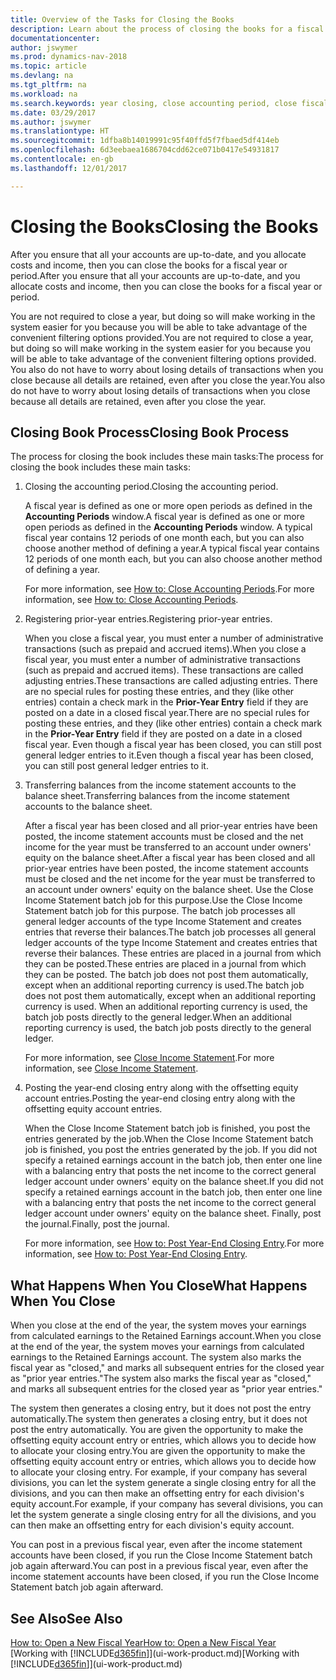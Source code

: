```yaml
---
title: Overview of the Tasks for Closing the Books
description: Learn about the process of closing the books for a fiscal year or period, and what happens after you close at the end of a year.
documentationcenter: 
author: jswymer
ms.prod: dynamics-nav-2018
ms.topic: article
ms.devlang: na
ms.tgt_pltfrm: na
ms.workload: na
ms.search.keywords: year closing, close accounting period, close fiscal year, bank account detailed trial balance
ms.date: 03/29/2017
ms.author: jswymer
ms.translationtype: HT
ms.sourcegitcommit: 1dfba8b14019991c95f40ffd5f7fbaed5df414eb
ms.openlocfilehash: 6d3eebaea1686704cdd62ce071b0417e54931817
ms.contentlocale: en-gb
ms.lasthandoff: 12/01/2017

---
```

# <a name="closing-the-books"></a><span data-ttu-id="7e400-103">Closing the Books</span><span class="sxs-lookup"><span data-stu-id="7e400-103">Closing the Books</span></span>
<span data-ttu-id="7e400-104">After you ensure that all your accounts are up-to-date, and you allocate costs and income, then you can close the books for a fiscal year or period.</span><span class="sxs-lookup"><span data-stu-id="7e400-104">After you ensure that all your accounts are up-to-date, and you allocate costs and income, then you can close the books for a fiscal year or period.</span></span>

<span data-ttu-id="7e400-105">You are not required to close a year, but doing so will make working in the system easier for you because you will be able to take advantage of the convenient filtering options provided.</span><span class="sxs-lookup"><span data-stu-id="7e400-105">You are not required to close a year, but doing so will make working in the system easier for you because you will be able to take advantage of the convenient filtering options provided.</span></span> <span data-ttu-id="7e400-106">You also do not have to worry about losing details of transactions when you close because all details are retained, even after you close the year.</span><span class="sxs-lookup"><span data-stu-id="7e400-106">You also do not have to worry about losing details of transactions when you close because all details are retained, even after you close the year.</span></span>

## <a name="closing-book-process"></a><span data-ttu-id="7e400-107">Closing Book Process</span><span class="sxs-lookup"><span data-stu-id="7e400-107">Closing Book Process</span></span>
<span data-ttu-id="7e400-108">The process for closing the book includes these main tasks:</span><span class="sxs-lookup"><span data-stu-id="7e400-108">The process for closing the book includes these main tasks:</span></span>

1. <span data-ttu-id="7e400-109">Closing the accounting period.</span><span class="sxs-lookup"><span data-stu-id="7e400-109">Closing the accounting period.</span></span>

    <span data-ttu-id="7e400-110">A fiscal year is defined as one or more open periods as defined in the **Accounting Periods** window.</span><span class="sxs-lookup"><span data-stu-id="7e400-110">A fiscal year is defined as one or more open periods as defined in the **Accounting Periods** window.</span></span> <span data-ttu-id="7e400-111">A typical fiscal year contains 12 periods of one month each, but you can also choose another method of defining a year.</span><span class="sxs-lookup"><span data-stu-id="7e400-111">A typical fiscal year contains 12 periods of one month each, but you can also choose another method of defining a year.</span></span>

    <span data-ttu-id="7e400-112">For more information, see [How to: Close Accounting Periods](year-close-account-periods.md).</span><span class="sxs-lookup"><span data-stu-id="7e400-112">For more information, see [How to: Close Accounting Periods](year-close-account-periods.md).</span></span>
2. <span data-ttu-id="7e400-113">Registering prior-year entries.</span><span class="sxs-lookup"><span data-stu-id="7e400-113">Registering prior-year entries.</span></span>

    <span data-ttu-id="7e400-114">When you close a fiscal year, you must enter a number of administrative transactions (such as prepaid and accrued items).</span><span class="sxs-lookup"><span data-stu-id="7e400-114">When you close a fiscal year, you must enter a number of administrative transactions (such as prepaid and accrued items).</span></span> <span data-ttu-id="7e400-115">These transactions are called adjusting entries.</span><span class="sxs-lookup"><span data-stu-id="7e400-115">These transactions are called adjusting entries.</span></span> <span data-ttu-id="7e400-116">There are no special rules for posting these entries, and they (like other entries) contain a check mark in the **Prior-Year Entry** field if they are posted on a date in a closed fiscal year.</span><span class="sxs-lookup"><span data-stu-id="7e400-116">There are no special rules for posting these entries, and they (like other entries) contain a check mark in the **Prior-Year Entry** field if they are posted on a date in a closed fiscal year.</span></span> <span data-ttu-id="7e400-117">Even though a fiscal year has been closed, you can still post general ledger entries to it.</span><span class="sxs-lookup"><span data-stu-id="7e400-117">Even though a fiscal year has been closed, you can still post general ledger entries to it.</span></span>
3. <span data-ttu-id="7e400-118">Transferring balances from the income statement accounts to the balance sheet.</span><span class="sxs-lookup"><span data-stu-id="7e400-118">Transferring balances from the income statement accounts to the balance sheet.</span></span>

    <span data-ttu-id="7e400-119">After a fiscal year has been closed and all prior-year entries have been posted, the income statement accounts must be closed and the net income for the year must be transferred to an account under owners' equity on the balance sheet.</span><span class="sxs-lookup"><span data-stu-id="7e400-119">After a fiscal year has been closed and all prior-year entries have been posted, the income statement accounts must be closed and the net income for the year must be transferred to an account under owners' equity on the balance sheet.</span></span> <span data-ttu-id="7e400-120">Use the Close Income Statement batch job for this purpose.</span><span class="sxs-lookup"><span data-stu-id="7e400-120">Use the Close Income Statement batch job for this purpose.</span></span> <span data-ttu-id="7e400-121">The batch job processes all general ledger accounts of the type Income Statement and creates entries that reverse their balances.</span><span class="sxs-lookup"><span data-stu-id="7e400-121">The batch job processes all general ledger accounts of the type Income Statement and creates entries that reverse their balances.</span></span> <span data-ttu-id="7e400-122">These entries are placed in a journal from which they can be posted.</span><span class="sxs-lookup"><span data-stu-id="7e400-122">These entries are placed in a journal from which they can be posted.</span></span> <span data-ttu-id="7e400-123">The batch job does not post them automatically, except when an additional reporting currency is used.</span><span class="sxs-lookup"><span data-stu-id="7e400-123">The batch job does not post them automatically, except when an additional reporting currency is used.</span></span> <span data-ttu-id="7e400-124">When an additional reporting currency is used, the batch job posts directly to the general ledger.</span><span class="sxs-lookup"><span data-stu-id="7e400-124">When an additional reporting currency is used, the batch job posts directly to the general ledger.</span></span>

    <span data-ttu-id="7e400-125">For more information, see [Close Income Statement](year-close-income-statement.md).</span><span class="sxs-lookup"><span data-stu-id="7e400-125">For more information, see [Close Income Statement](year-close-income-statement.md).</span></span>
4. <span data-ttu-id="7e400-126">Posting the year-end closing entry along with the offsetting equity account entries.</span><span class="sxs-lookup"><span data-stu-id="7e400-126">Posting the year-end closing entry along with the offsetting equity account entries.</span></span>

    <span data-ttu-id="7e400-127">When the Close Income Statement batch job is finished, you post the entries generated by the job.</span><span class="sxs-lookup"><span data-stu-id="7e400-127">When the Close Income Statement batch job is finished, you post the entries generated by the job.</span></span> <span data-ttu-id="7e400-128">If you did not specify a retained earnings account in the batch job, then enter one line with a balancing entry that posts the net income to the correct general ledger account under owners' equity on the balance sheet.</span><span class="sxs-lookup"><span data-stu-id="7e400-128">If you did not specify a retained earnings account in the batch job, then enter one line with a balancing entry that posts the net income to the correct general ledger account under owners' equity on the balance sheet.</span></span> <span data-ttu-id="7e400-129">Finally, post the journal.</span><span class="sxs-lookup"><span data-stu-id="7e400-129">Finally, post the journal.</span></span>

    <span data-ttu-id="7e400-130">For more information, see [How to: Post Year-End Closing Entry](year-how-post-year-end-close-entry.md).</span><span class="sxs-lookup"><span data-stu-id="7e400-130">For more information, see [How to: Post Year-End Closing Entry](year-how-post-year-end-close-entry.md).</span></span>

## <a name="what-happens-when-you-close"></a><span data-ttu-id="7e400-131">What Happens When You Close</span><span class="sxs-lookup"><span data-stu-id="7e400-131">What Happens When You Close</span></span>
<span data-ttu-id="7e400-132">When you close at the end of the year, the system moves your earnings from calculated earnings to the Retained Earnings account.</span><span class="sxs-lookup"><span data-stu-id="7e400-132">When you close at the end of the year, the system moves your earnings from calculated earnings to the Retained Earnings account.</span></span> <span data-ttu-id="7e400-133">The system also marks the fiscal year as "closed," and marks all subsequent entries for the closed year as "prior year entries."</span><span class="sxs-lookup"><span data-stu-id="7e400-133">The system also marks the fiscal year as "closed," and marks all subsequent entries for the closed year as "prior year entries."</span></span>

<span data-ttu-id="7e400-134">The system then generates a closing entry, but it does not post the entry automatically.</span><span class="sxs-lookup"><span data-stu-id="7e400-134">The system then generates a closing entry, but it does not post the entry automatically.</span></span> <span data-ttu-id="7e400-135">You are given the opportunity to make the offsetting equity account entry or entries, which allows you to decide how to allocate your closing entry.</span><span class="sxs-lookup"><span data-stu-id="7e400-135">You are given the opportunity to make the offsetting equity account entry or entries, which allows you to decide how to allocate your closing entry.</span></span> <span data-ttu-id="7e400-136">For example, if your company has several divisions, you can let the system generate a single closing entry for all the divisions, and you can then make an offsetting entry for each division's equity account.</span><span class="sxs-lookup"><span data-stu-id="7e400-136">For example, if your company has several divisions, you can let the system generate a single closing entry for all the divisions, and you can then make an offsetting entry for each division's equity account.</span></span>

<span data-ttu-id="7e400-137">You can post in a previous fiscal year, even after the income statement accounts have been closed, if you run the Close Income Statement batch job again afterward.</span><span class="sxs-lookup"><span data-stu-id="7e400-137">You can post in a previous fiscal year, even after the income statement accounts have been closed, if you run the Close Income Statement batch job again afterward.</span></span>

## <a name="see-also"></a><span data-ttu-id="7e400-138">See Also</span><span class="sxs-lookup"><span data-stu-id="7e400-138">See Also</span></span>
[<span data-ttu-id="7e400-139">How to: Open a New Fiscal Year</span><span class="sxs-lookup"><span data-stu-id="7e400-139">How to: Open a New Fiscal Year</span></span>](finance-how-open-new-fiscal-year.md)  
<span data-ttu-id="7e400-140">[Working with [!INCLUDE[d365fin](includes/d365fin_md.md)]](ui-work-product.md)</span><span class="sxs-lookup"><span data-stu-id="7e400-140">[Working with [!INCLUDE[d365fin](includes/d365fin_md.md)]](ui-work-product.md)</span></span>

